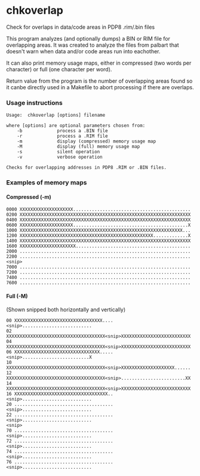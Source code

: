 # chkoverlap
Check for overlaps in data/code areas in PDP8 .rim/.bin files

This program analyzes (and optionally dumps) a BIN or RIM file
for overlapping areas. It was created to analyze the files from
palbart that doesn't warn when data and/or code areas run into
eachother.

It can also print memory usage maps, either in compressed (two words per character) or full (one character per word).

Return value from the program is the number of overlapping areas found so it canbe directly used in a Makefile to abort processing if there are overlaps.

### Usage instructions
```
Usage:  chkoverlap [options] filename

where [options] are optional parameters chosen from:
    -b             process a .BIN file
    -r             process a .RIM file
    -m             display (compressed) memory usage map
    -M             display (full) memory usage map
    -s             silent operation
    -v             verbose operation

Checks for overlapping addresses in PDP8 .RIM or .BIN files.
```

### Examples of memory maps

#### Compressed (-m)

```
0000 XXXXXXXXXXXXXXXXXXXX............................................
0200 XXXXXXXXXXXXXXXXXXXXXXXXXXXXXXXXXXXXXXXXXXXXXXXXXXXXXXXXXXXXXXXX
0400 XXXXXXXXXXXXXXXXXXXXXXXXXXXXXXXXXXXXXXXXXXXXXXXXXXXXXXXXXXXXXXXX
0600 XXXXXXXXXXXXXXXXXXXX...........................................X
1000 XXXXXXXXXXXXXXXXXXXXXXXXXXXXXXXXXXXXXXXXXXXXXXXXXXXXXXXXXXXXX...
1200 XXXXXXXXXXXXXXXXXXXXXXXXXXXXXXXXXXXXXXXXXXXXXXXXXX.............X
1400 XXXXXXXXXXXXXXXXXXXXXXXXXXXXXXXXXXXXXXXXXXXXXXXXXXXXXXXXXXXXXXXX
1600 XXXXXXXXXXXXXXXXXXXXX...........................................
2000 ................................................................
2200 ................................................................
<snip>
7000 ................................................................
7200 ................................................................
7400 ................................................................
7600 ................................................................
```

#### Full (-M)
(Shown snipped both horizontally and vertically)
```
00 XXXXXXXXXXXXXXXXXXXXXXXXXXXXXXXXX....<snip>..........................
02 XXXXXXXXXXXXXXXXXXXXXXXXXXXXXXXXXXXXX<snip>XXXXXXXXXXXXXXXXXXXXXXXXXX
04 XXXXXXXXXXXXXXXXXXXXXXXXXXXXXXXXXXXXX<snip>XXXXXXXXXXXXXXXXXXXXXXXXXX
06 XXXXXXXXXXXXXXXXXXXXXXXXXXXXXXXX.....<snip>.........................X
10 XXXXXXXXXXXXXXXXXXXXXXXXXXXXXXXXXXXXX<snip>XXXXXXXXXXXXXXXXXXXX......
12 XXXXXXXXXXXXXXXXXXXXXXXXXXXXXXXXXXXXX<snip>........................XX
14 XXXXXXXXXXXXXXXXXXXXXXXXXXXXXXXXXXXXX<snip>XXXXXXXXXXXXXXXXXXXXXXXXXX
16 XXXXXXXXXXXXXXXXXXXXXXXXXXXXXXXXXXX..<snip>..........................
20 .....................................<snip>..........................
22 .....................................<snip>..........................
<snip>
70 .....................................<snip>..........................
72 .....................................<snip>..........................
74 .....................................<snip>..........................
76 .....................................<snip>..........................
```

